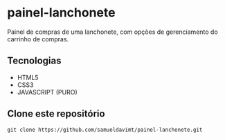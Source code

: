 # painel-lanchonete

Painel de compras de uma lanchonete, com opções de gerenciamento do carrinho de compras.

## Tecnologias

* HTML5
* CSS3
* JAVASCRIPT (PURO)

## Clone este repositório

```
git clone https://github.com/samueldavimt/painel-lanchonete.git
```
